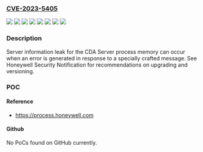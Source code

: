 ### [CVE-2023-5405](https://cve.mitre.org/cgi-bin/cvename.cgi?name=CVE-2023-5405)
![](https://img.shields.io/static/v1?label=Product&message=Experion%20Server&color=blue)
![](https://img.shields.io/static/v1?label=Version&message=&color=brightgreen)
![](https://img.shields.io/static/v1?label=Version&message=510.1%20&color=brightgreen)
![](https://img.shields.io/static/v1?label=Version&message=511.1%20&color=brightgreen)
![](https://img.shields.io/static/v1?label=Version&message=520.1%20&color=brightgreen)
![](https://img.shields.io/static/v1?label=Version&message=520.2%20&color=brightgreen)
![](https://img.shields.io/static/v1?label=Version&message=520.2%20TCU4%20HFR2%20&color=brightgreen)
![](https://img.shields.io/static/v1?label=Vulnerability&message=CWE-787&color=brightgreen)

### Description

Server information leak for the CDA Server process memory can occur when an error is generated in response to a specially crafted message. See Honeywell Security Notification for recommendations on upgrading and versioning.

### POC

#### Reference
- https://process.honeywell.com

#### Github
No PoCs found on GitHub currently.


